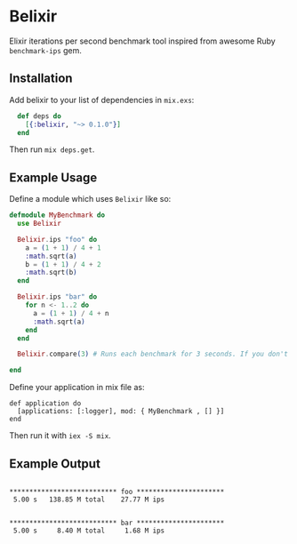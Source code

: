 # Belixir

Elixir iterations per second benchmark tool inspired from awesome Ruby `benchmark-ips` gem.

## Installation

Add belixir to your list of dependencies in `mix.exs`:

```elixir
  def deps do
    [{:belixir, "~> 0.1.0"}]
  end
```

Then run `mix deps.get`.

## Example Usage

Define a module which uses `Belixir` like so:

```elixir
defmodule MyBenchmark do
  use Belixir

  Belixir.ips "foo" do
    a = (1 + 1) / 4 + 1
    :math.sqrt(a)
    b = (1 + 1) / 4 + 2
    :math.sqrt(b)
  end

  Belixir.ips "bar" do
    for n <- 1..2 do
      a = (1 + 1) / 4 + n
      :math.sqrt(a)
    end
  end

  Belixir.compare(3) # Runs each benchmark for 3 seconds. If you don't send any parameter, it runs for 5 seconds.

end
```

Define your application in mix file as:

```
def application do
  [applications: [:logger], mod: { MyBenchmark , [] }]
end
```

Then run it with `iex -S mix`.

## Example Output

```

*************************** foo **********************
 5.00 s   138.85 M total    27.77 M ips


*************************** bar **********************
 5.00 s     8.40 M total     1.68 M ips

```

